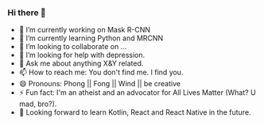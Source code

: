 ### Hi there 👋


- 🔭 I’m currently working on Mask R-CNN
- 🌱 I’m currently learning Python and MRCNN
- 👯 I’m looking to collaborate on ...
- 🤔 I’m looking for help with depression.
- 💬 Ask me about anything X&Y related.
- 📫 How to reach me: You don't find me. I find you.
- 😄 Pronouns: Phong || Fong || Wind || be creative
- ⚡ Fun fact: I'm an atheist and an advocator for All Lives Matter (What? U mad, bro?). 
- :penguin: Looking forward to learn Kotlin, React and React Native in the future.

